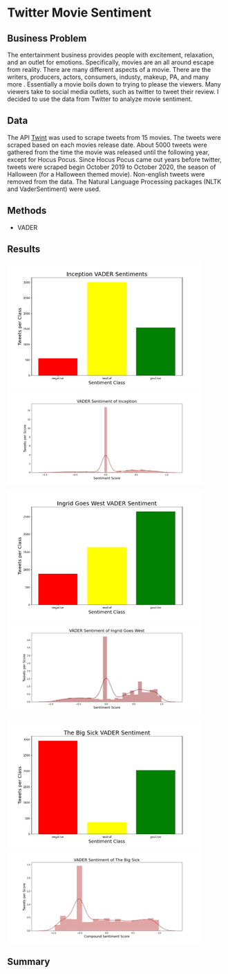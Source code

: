 # Twitter Movie Sentiment

## Business Problem
The entertainment business provides people with excitement, relaxation, and an outlet for emotions. Specifically, movies are an all around escape from reality. There are many different aspects of a movie. There are the writers, producers, actors, consumers, industy, makeup, PA, and many more . Essentially a movie boils down to trying to please the viewers. Many viewers take to social media outlets, such as twitter to tweet their review. I decided to use the data from Twitter to analyze movie sentiment. 


## Data
The API [Twint](https://github.com/twintproject/twint) was used to scrape tweets from 15 movies. The tweets were scraped based on each movies release date. About 5000 tweets were gathered from the time the movie was released until the following year, except for Hocus Pocus. Since Hocus Pocus came out years before twitter, tweets were scraped begin October 2019 to October 2020, the season of Halloween (for a Halloween themed movie). Non-english tweets were removed from the data. The Natural Language Processing packages (NLTK and VaderSentiment) were used. 

## Methods

- VADER

## Results

<p float="left">
  <img src="images/barsentinception.jpg" width="450" />
  <img src="images/VADERinception.jpg" width="450" /> 
</p>

<p float="left">
  <img src="images/barsentingridgoeswest.jpg" width="450" />
  <img src="images/VADERingrid.jpg" width="450" /> 
</p>

<p float="left">
  <img src="images/barsentbigsick.jpg" width="450" />
  <img src="images/VADERbigsick.jpg" width="450" /> 
</p>

## Summary